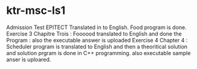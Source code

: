 # ktr-msc-ls1
Admission Test EPITECT
Translated in to English.
Food program is done. 
Exercise 3 Chapitre Trois : Foooood  translated to English and done the Program : also the executable answer is uploaded
Exercise 4 Chapter 4 : Scheduler program is translated to English and then a theoritical solution and solution prgram is done in C++ programming. also executable sample anser is uploared. 



